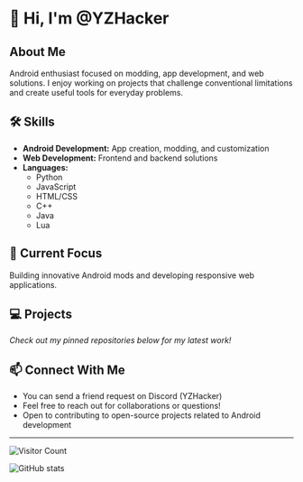 # 👋 Hi, I'm @YZHacker

## About Me
Android enthusiast focused on modding, app development, and web solutions. I enjoy working on projects that challenge conventional limitations and create useful tools for everyday problems.

## 🛠️ Skills
- **Android Development:** App creation, modding, and customization
- **Web Development:** Frontend and backend solutions
- **Languages:** 
  - Python
  - JavaScript
  - HTML/CSS
  - C++
  - Java
  - Lua

## 🔭 Current Focus
Building innovative Android mods and developing responsive web applications.

## 💻 Projects
*Check out my pinned repositories below for my latest work!*

## 📫 Connect With Me
- You can send a friend request on Discord (YZHacker)
- Feel free to reach out for collaborations or questions!
- Open to contributing to open-source projects related to Android development

---

![Visitor Count](https://visitor-badge.laobi.icu/badge?page_id=yzhacker0.yzhacker0)

![GitHub stats](https://github-readme-stats.vercel.app/api?username=yzhacker0&show_icons=true&theme=radical)

<!--
Want to customize this README further? Check out:
- https://github.com/anuraghazra/github-readme-stats
- https://shields.io/
-->

